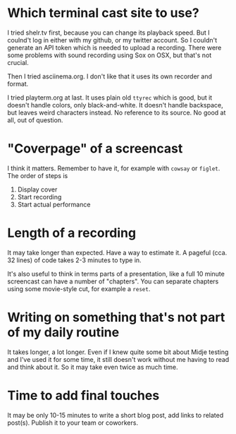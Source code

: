 # Which terminal cast site to use?

I tried shelr.tv first, because you can change its playback speed.  But
I coulnd't log in either with my github, or my twitter account.  So I
couldn't generate an API token which is needed to upload a recording.
There were some problems with sound recording using Sox on OSX, but
that's not crucial.

Then I tried asciinema.org.  I don't like that it uses its own recorder
and format.

I tried playterm.org at last.  It uses plain old `ttyrec` which is good,
but it doesn't handle colors, only black-and-white.  It doesn't handle
backspace, but leaves weird characters instead.  No reference to its
source.  No good at all, out of question.

# "Coverpage" of a screencast

I think it matters.  Remember to have it, for example with
`cowsay` or `figlet`.  The order of steps is

  1. Display cover
  2. Start recording
  3. Start actual performance

# Length of a recording

It may take longer than expected.  Have a way to estimate it.  A
pageful (cca. 32 lines) of code takes 2-3 minutes to type in.

It's also useful to think in terms parts of a presentation, like a
full 10 minute screencast can have a number of "chapters".  You
can separate chapters using some movie-style cut, for example a
`reset`.

# Writing on something that's not part of my daily routine

It takes longer, a lot longer.  Even if I knew quite some bit
about Midje testing and I've used it for some time, it still
doesn't work without me having to read and think about it.  So it
may take even twice as much time.

# Time to add final touches

It may be only 10-15 minutes to write a short blog post, add links
to related post(s).  Publish it to your team or coworkers.
